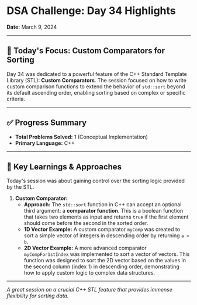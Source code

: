 # DSA Challenge: Day 34 Highlights

**Date:** March 9, 2024

---

## 🎯 Today's Focus: Custom Comparators for Sorting

Day 34 was dedicated to a powerful feature of the C++ Standard Template Library (STL): **Custom Comparators**. The session focused on how to write custom comparison functions to extend the behavior of `std::sort` beyond its default ascending order, enabling sorting based on complex or specific criteria.

---

## ✅ Progress Summary

-   **Total Problems Solved:** 1 (Conceptual Implementation)
-   **Primary Language:** C++

---

## 🧠 Key Learnings & Approaches

Today's session was about gaining control over the sorting logic provided by the STL.

1.  **Custom Comparator:**
    -   **Approach:** The `std::sort` function in C++ can accept an optional third argument: a **comparator function**. This is a boolean function that takes two elements as input and returns `true` if the first element should come before the second in the sorted order.
    -   **1D Vector Example:** A custom comparator `myComp` was created to sort a simple vector of integers in descending order by returning `a > b`.
    -   **2D Vector Example:** A more advanced comparator `myCompFor1stIndex` was implemented to sort a vector of vectors. This function was designed to sort the 2D vector based on the values in the second column (index 1) in descending order, demonstrating how to apply custom logic to complex data structures.

---

_A great session on a crucial C++ STL feature that provides immense flexibility for sorting data._
